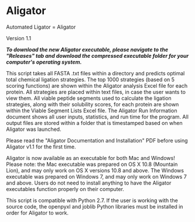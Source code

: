 # Aligator
Automated Ligator = Aligator

Version 1.1

***To download the new Aligator executable, please navigate to the "Releases" tab and
download the compressed executable folder for your computer's operating system.***

This script takes all FASTA .txt files within a directory and predicts optimal total 
chemical ligation strategies. The top 1000 strategies (based on 5 scoring functions) are
shown within the Aligator analysis Excel file for each protein. All strategies are placed
within text files, in case the user wants to view them. All viable peptide segments
used to calculate the ligation strategies, along with their solubility scores, for
each protein are shown within the Viable Segment Lists Excel file. The Aligator Run
Information document shows all user inputs, statistics, and run time for the
program. All output files are stored within a folder that is timestamped based on when
Aligator was launched.

Please read the "Aligator Documentation and Installation" PDF before using Aligator v1.1
for the first time.

Aligator is now available as an executable for both Mac and Windows! Please note:
the Mac executable was prepared on OS X 10.8 (Mountain Lion), and may only work on
OS X versions 10.8 and above. The Windows executable was prepared on Windows 7, and may only
work on Windows 7 and above. Users do not need to install anything to have the Aligator
executables function properly on their computer.

This script is compatible with Python 2.7. If the user is working with the source code, the 
openpyxl and joblib Python libraries must be installed in order for Aligator to work.
